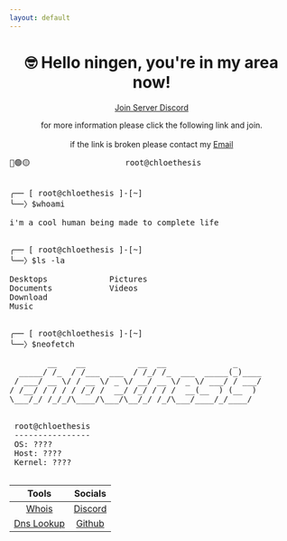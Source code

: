```yaml
---
layout: default
---
```


<center>
 <h1>
  🤓 Hello ningen, you're in my area now!
 </h1>

<a href="./discord">Join Server Discord</a>

for more information please click the following link and join. 
<br />
<br />
if the link is broken please contact my <a href="mailto:chloetease@waifu.club">Email</a>
</center>


<pre>🔴🟢🟡                    root@chloethesis                    —⠀❐⠀⤬

 
╭── [ root@chloethesis ]-[~]
╰──〉$whoami
 
i'm a cool human being made to complete life

 
╭── [ root@chloethesis ]-[~]
╰──〉$ls -la

Desktops             Pictures
Documents            Videos
Download
Music

 
╭── [ root@chloethesis ]-[~]
╰──〉$neofetch

        __    __           __  __              _     
  _____/ /_  / /___  ___  / /_/ /_  ___  _____(_)____
 / ___/ __ \/ / __ \/ _ \/ __/ __ \/ _ \/ ___/ / ___/
/ /__/ / / / / /_/ /  __/ /_/ / / /  __(__  ) (__  ) 
\___/_/ /_/_/\____/\___/\__/_/ /_/\___/____/_/____/  

 
 root@chloethesis
 ----------------
 OS: ????
 Host: ????
 Kernel: ????
 
</pre>

 | Tools | Socials | 
| :---:         |     :---:      |    
| [Whois](./tools/whois)   | [Discord](https://discord.gg/)    | 
| [Dns Lookup](./tools/dns)     | [Github](https://github.com/chloethesis)  | 


